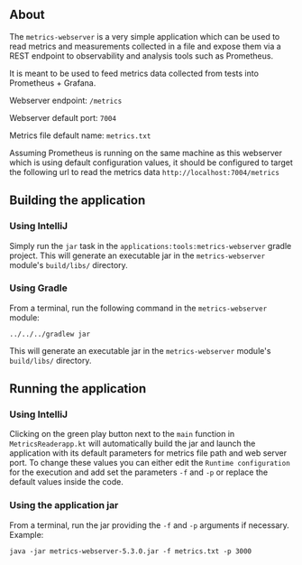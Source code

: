 ## About

The `metrics-webserver` is a very simple application which can be used to read metrics and measurements collected in a 
file and expose them via a REST endpoint to observability and analysis tools such as Prometheus.

It is meant to be used to feed metrics data collected from tests into Prometheus + Grafana.

Webserver endpoint: `/metrics` 

Webserver default port: `7004`

Metrics file default name: `metrics.txt`

Assuming Prometheus is running on the same machine as this webserver which is using default configuration values,
it should be configured to target the following url to read the metrics data `http://localhost:7004/metrics`


## Building the application

### Using IntelliJ

Simply run the `jar` task in the `applications:tools:metrics-webserver` gradle project. This will generate an
executable jar in the `metrics-webserver` module's `build/libs/` directory.

### Using Gradle

From a terminal, run the following command in the `metrics-webserver` module:

```shell
../../../gradlew jar
```

This will generate an
executable jar in the `metrics-webserver` module's `build/libs/` directory.

## Running the application

### Using IntelliJ

Clicking on the green play button next to the `main` function in `MetricsReaderapp.kt` will automatically build
the jar and launch the application with its default parameters for metrics file path and web server port. To change these
values you can either edit the `Runtime configuration` for the execution and add set the parameters `-f` and `-p` or replace
the default values inside the code.

### Using the application jar

From a terminal, run the jar providing the `-f` and `-p` arguments if necessary. Example:

```shell
java -jar metrics-webserver-5.3.0.jar -f metrics.txt -p 3000
```

